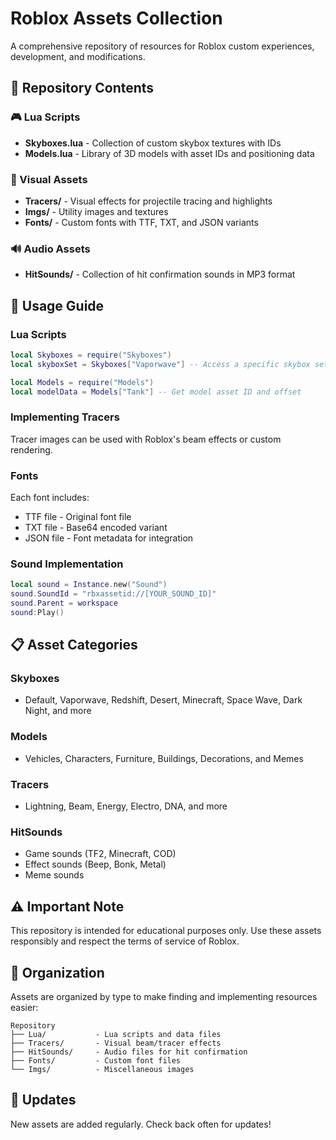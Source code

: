 # Roblox Assets Collection

A comprehensive repository of resources for Roblox custom experiences, development, and modifications.

## 📂 Repository Contents

### 🎮 Lua Scripts

- **Skyboxes.lua** - Collection of custom skybox textures with IDs
- **Models.lua** - Library of 3D models with asset IDs and positioning data

### 🎨 Visual Assets

- **Tracers/** - Visual effects for projectile tracing and highlights
- **Imgs/** - Utility images and textures
- **Fonts/** - Custom fonts with TTF, TXT, and JSON variants

### 🔊 Audio Assets

- **HitSounds/** - Collection of hit confirmation sounds in MP3 format

## 🔧 Usage Guide

### Lua Scripts

```lua
local Skyboxes = require("Skyboxes")
local skyboxSet = Skyboxes["Vaporwave"] -- Access a specific skybox set

local Models = require("Models")
local modelData = Models["Tank"] -- Get model asset ID and offset
```

### Implementing Tracers

Tracer images can be used with Roblox's beam effects or custom rendering.

### Fonts

Each font includes:

- TTF file - Original font file
- TXT file - Base64 encoded variant
- JSON file - Font metadata for integration

### Sound Implementation

```lua
local sound = Instance.new("Sound")
sound.SoundId = "rbxassetid://[YOUR_SOUND_ID]"
sound.Parent = workspace
sound:Play()
```

## 📋 Asset Categories

### Skyboxes

- Default, Vaporwave, Redshift, Desert, Minecraft, Space Wave, Dark Night, and more

### Models

- Vehicles, Characters, Furniture, Buildings, Decorations, and Memes

### Tracers

- Lightning, Beam, Energy, Electro, DNA, and more

### HitSounds

- Game sounds (TF2, Minecraft, COD)
- Effect sounds (Beep, Bonk, Metal)
- Meme sounds

## ⚠️ Important Note

This repository is intended for educational purposes only. Use these assets responsibly and respect the terms of service of Roblox.

## 📝 Organization

Assets are organized by type to make finding and implementing resources easier:

```
Repository
├── Lua/           - Lua scripts and data files
├── Tracers/       - Visual beam/tracer effects
├── HitSounds/     - Audio files for hit confirmation
├── Fonts/         - Custom font files
└── Imgs/          - Miscellaneous images
```

## 🔄 Updates

New assets are added regularly. Check back often for updates!
